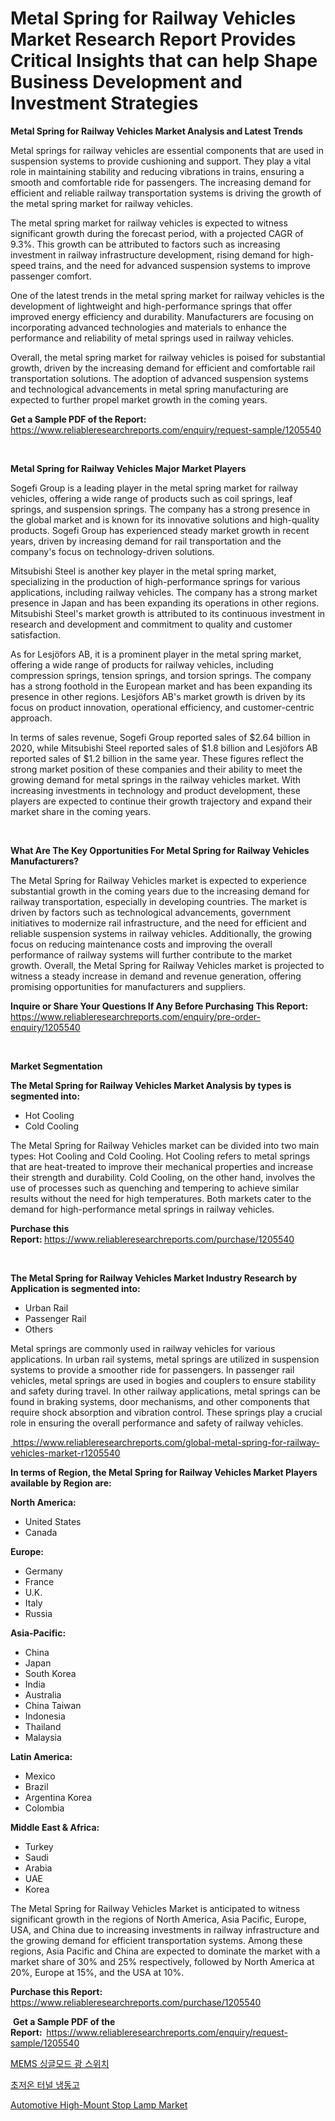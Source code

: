 <p><h1>Metal Spring for Railway Vehicles Market Research Report Provides Critical Insights that can help Shape Business Development and Investment Strategies</h1></p><p><strong>Metal Spring for Railway Vehicles Market Analysis and Latest Trends</strong></p>
<p><p>Metal springs for railway vehicles are essential components that are used in suspension systems to provide cushioning and support. They play a vital role in maintaining stability and reducing vibrations in trains, ensuring a smooth and comfortable ride for passengers. The increasing demand for efficient and reliable railway transportation systems is driving the growth of the metal spring market for railway vehicles.</p><p>The metal spring market for railway vehicles is expected to witness significant growth during the forecast period, with a projected CAGR of 9.3%. This growth can be attributed to factors such as increasing investment in railway infrastructure development, rising demand for high-speed trains, and the need for advanced suspension systems to improve passenger comfort.</p><p>One of the latest trends in the metal spring market for railway vehicles is the development of lightweight and high-performance springs that offer improved energy efficiency and durability. Manufacturers are focusing on incorporating advanced technologies and materials to enhance the performance and reliability of metal springs used in railway vehicles.</p><p>Overall, the metal spring market for railway vehicles is poised for substantial growth, driven by the increasing demand for efficient and comfortable rail transportation solutions. The adoption of advanced suspension systems and technological advancements in metal spring manufacturing are expected to further propel market growth in the coming years.</p></p>
<p><strong>Get a Sample PDF of the Report:&nbsp;</strong> <a href="https://www.reliableresearchreports.com/enquiry/request-sample/1205540">https://www.reliableresearchreports.com/enquiry/request-sample/1205540</a></p>
<p>&nbsp;</p>
<p><strong>Metal Spring for Railway Vehicles Major Market Players</strong></p>
<p><p>Sogefi Group is a leading player in the metal spring market for railway vehicles, offering a wide range of products such as coil springs, leaf springs, and suspension springs. The company has a strong presence in the global market and is known for its innovative solutions and high-quality products. Sogefi Group has experienced steady market growth in recent years, driven by increasing demand for rail transportation and the company's focus on technology-driven solutions.</p><p>Mitsubishi Steel is another key player in the metal spring market, specializing in the production of high-performance springs for various applications, including railway vehicles. The company has a strong market presence in Japan and has been expanding its operations in other regions. Mitsubishi Steel's market growth is attributed to its continuous investment in research and development and commitment to quality and customer satisfaction.</p><p>As for Lesjöfors AB, it is a prominent player in the metal spring market, offering a wide range of products for railway vehicles, including compression springs, tension springs, and torsion springs. The company has a strong foothold in the European market and has been expanding its presence in other regions. Lesjöfors AB's market growth is driven by its focus on product innovation, operational efficiency, and customer-centric approach.</p><p>In terms of sales revenue, Sogefi Group reported sales of $2.64 billion in 2020, while Mitsubishi Steel reported sales of $1.8 billion and Lesjöfors AB reported sales of $1.2 billion in the same year. These figures reflect the strong market position of these companies and their ability to meet the growing demand for metal springs in the railway vehicles market. With increasing investments in technology and product development, these players are expected to continue their growth trajectory and expand their market share in the coming years.</p></p>
<p>&nbsp;</p>
<p><strong>What Are The Key Opportunities For Metal Spring for Railway Vehicles Manufacturers?</strong></p>
<p><p>The Metal Spring for Railway Vehicles market is expected to experience substantial growth in the coming years due to the increasing demand for railway transportation, especially in developing countries. The market is driven by factors such as technological advancements, government initiatives to modernize rail infrastructure, and the need for efficient and reliable suspension systems in railway vehicles. Additionally, the growing focus on reducing maintenance costs and improving the overall performance of railway systems will further contribute to the market growth. Overall, the Metal Spring for Railway Vehicles market is projected to witness a steady increase in demand and revenue generation, offering promising opportunities for manufacturers and suppliers.</p></p>
<p><strong>Inquire or Share Your Questions If Any Before Purchasing This Report:</strong> <a href="https://www.reliableresearchreports.com/enquiry/pre-order-enquiry/1205540">https://www.reliableresearchreports.com/enquiry/pre-order-enquiry/1205540</a></p>
<p>&nbsp;</p>
<p><strong>Market Segmentation</strong></p>
<p><strong>The Metal Spring for Railway Vehicles Market Analysis by types is segmented into:</strong></p>
<p><ul><li>Hot Cooling</li><li>Cold Cooling</li></ul></p>
<p><p>The Metal Spring for Railway Vehicles market can be divided into two main types: Hot Cooling and Cold Cooling. Hot Cooling refers to metal springs that are heat-treated to improve their mechanical properties and increase their strength and durability. Cold Cooling, on the other hand, involves the use of processes such as quenching and tempering to achieve similar results without the need for high temperatures. Both markets cater to the demand for high-performance metal springs in railway vehicles.</p></p>
<p><strong>Purchase this Report:&nbsp;</strong><a href="https://www.reliableresearchreports.com/purchase/1205540">https://www.reliableresearchreports.com/purchase/1205540</a></p>
<p>&nbsp;</p>
<p><strong>The Metal Spring for Railway Vehicles Market Industry Research by Application is segmented into:</strong></p>
<p><ul><li>Urban Rail</li><li>Passenger Rail</li><li>Others</li></ul></p>
<p><p>Metal springs are commonly used in railway vehicles for various applications. In urban rail systems, metal springs are utilized in suspension systems to provide a smoother ride for passengers. In passenger rail vehicles, metal springs are used in bogies and couplers to ensure stability and safety during travel. In other railway applications, metal springs can be found in braking systems, door mechanisms, and other components that require shock absorption and vibration control. These springs play a crucial role in ensuring the overall performance and safety of railway vehicles.</p></p>
<p><a href="https://www.reliableresearchreports.com/global-metal-spring-for-railway-vehicles-market-r1205540">&nbsp;https://www.reliableresearchreports.com/global-metal-spring-for-railway-vehicles-market-r1205540</a></p>
<p><strong>In terms of Region, the Metal Spring for Railway Vehicles Market Players available by Region are:</strong></p>
<p>
    <p> <strong> North America: </strong>
        <ul>
            <li>United States</li>
            <li>Canada</li>
        </ul>
        </p> 
    <p> <strong> Europe: </strong>
        <ul>
            <li>Germany</li>
            <li>France</li>
            <li>U.K.</li>
            <li>Italy</li>
            <li>Russia</li>
        </ul>
        </p> 
    <p> <strong> Asia-Pacific: </strong>
        <ul>
            <li>China</li>
            <li>Japan</li>
            <li>South Korea</li>
            <li>India</li>
            <li>Australia</li>
            <li>China Taiwan</li>
            <li>Indonesia</li>
            <li>Thailand</li>
            <li>Malaysia</li>
        </ul>
        </p> 
    <p> <strong> Latin America: </strong>
        <ul>
            <li>Mexico</li>
            <li>Brazil</li>
            <li>Argentina Korea</li>
            <li>Colombia</li>
        </ul>
        </p> 
    <p> <strong> Middle East & Africa: </strong>
        <ul>
            <li>Turkey</li>
            <li>Saudi</li>
            <li>Arabia</li>
            <li>UAE</li>
            <li>Korea</li>
        </ul>
    </p>
    </p>
<p><p>The Metal Spring for Railway Vehicles Market is anticipated to witness significant growth in the regions of North America, Asia Pacific, Europe, USA, and China due to increasing investments in railway infrastructure and the growing demand for efficient transportation systems. Among these regions, Asia Pacific and China are expected to dominate the market with a market share of 30% and 25% respectively, followed by North America at 20%, Europe at 15%, and the USA at 10%.</p></p>
<p><strong>Purchase this Report: </strong><a href="https://www.reliableresearchreports.com/purchase/1205540">https://www.reliableresearchreports.com/purchase/1205540</a></p>
<p>&nbsp;<strong>Get a Sample PDF of the Report:&nbsp;&nbsp;</strong><a href="https://www.reliableresearchreports.com/enquiry/request-sample/1205540">https://www.reliableresearchreports.com/enquiry/request-sample/1205540</a></p>
<p><strong></strong></p>
<p><p><a href="https://github.com/DavidCarter19662022/Market-Research-Report-List-1/blob/main/1225171106662.md">MEMS 싱글모드 광 스위치</a></p><p><a href="https://github.com/bossladyaries0/Market-Research-Report-List-1/blob/main/5957492106661.md">초저온 터널 냉동고</a></p><p><a href="https://view.publitas.com/reportprime-1/global-automotive-high-mount-stop-lamp-market-size-share-analysis-by-product-type-by-application-by-region-forecasts-2024-2031/">Automotive High-Mount Stop Lamp Market</a></p></p>